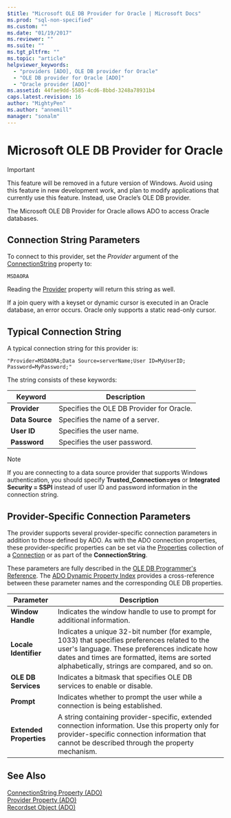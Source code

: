 ```yaml
---
$title: "Microsoft OLE DB Provider for Oracle | Microsoft Docs"
ms.prod: "sql-non-specified"
ms.custom: ""
ms.date: "01/19/2017"
ms.reviewer: ""
ms.suite: ""
ms.tgt_pltfrm: ""
ms.topic: "article"
helpviewer_keywords: 
  - "providers [ADO], OLE DB provider for Oracle"
  - "OLE DB provider for Oracle [ADO]"
  - "Oracle provider [ADO]"
ms.assetid: 44fae9dd-5585-4cd6-8bbd-3248a78931b4
caps.latest.revision: 16
author: "MightyPen"
ms.author: "annemill"
manager: "sonalm"
---
```

# Microsoft OLE DB Provider for Oracle
> [!IMPORTANT]
>  This feature will be removed in a future version of Windows. Avoid using this feature in new development work, and plan to modify applications that currently use this feature. Instead, use Oracle’s OLE DB provider.  
  
 The Microsoft OLE DB Provider for Oracle allows ADO to access Oracle databases.  
  
## Connection String Parameters  
 To connect to this provider, set the *Provider* argument of the [ConnectionString](../../../ado/reference/ado-api/connectionstring-property-ado.md) property to:  
  
```  
MSDAORA  
```  
  
 Reading the [Provider](../../../ado/reference/ado-api/provider-property-ado.md) property will return this string as well.  
  
 If a join query with a keyset or dynamic cursor is executed in an Oracle database, an error occurs. Oracle only supports a static read-only cursor.  
  
## Typical Connection String  
 A typical connection string for this provider is:  
  
```  
"Provider=MSDAORA;Data Source=serverName;User ID=MyUserID; Password=MyPassword;"  
```  
  
 The string consists of these keywords:  
  
|Keyword|Description|  
|-------------|-----------------|  
|**Provider**|Specifies the OLE DB Provider for Oracle.|  
|**Data Source**|Specifies the name of a server.|  
|**User ID**|Specifies the user name.|  
|**Password**|Specifies the user password.|  
  
> [!NOTE]
>  If you are connecting to a data source provider that supports Windows authentication, you should specify **Trusted_Connection=yes** or **Integrated Security = SSPI** instead of user ID and password information in the connection string.  
  
## Provider-Specific Connection Parameters  
 The provider supports several provider-specific connection parameters in addition to those defined by ADO. As with the ADO connection properties, these provider-specific properties can be set via the [Properties](../../../ado/reference/ado-api/properties-collection-ado.md) collection of a [Connection](../../../ado/reference/ado-api/connection-object-ado.md) or as part of the **ConnectionString**.  
  
 These parameters are fully described in the [OLE DB Programmer's Reference](http://msdn.microsoft.com/en-us/3c5e2dd5-35e5-4a93-ac3a-3818bb43bbf8). The [ADO Dynamic Property Index](../../../ado/reference/ado-api/ado-dynamic-property-index.md) provides a cross-reference between these parameter names and the corresponding OLE DB properties.  
  
|Parameter|Description|  
|---------------|-----------------|  
|**Window Handle**|Indicates the window handle to use to prompt for additional information.|  
|**Locale Identifier**|Indicates a unique 32-bit number (for example, 1033) that specifies preferences related to the user's language. These preferences indicate how dates and times are formatted, items are sorted alphabetically, strings are compared, and so on.|  
|**OLE DB Services**|Indicates a bitmask that specifies OLE DB services to enable or disable.|  
|**Prompt**|Indicates whether to prompt the user while a connection is being established.|  
|**Extended Properties**|A string containing provider-specific, extended connection information. Use this property only for provider-specific connection information that cannot be described through the property mechanism.|  
  
## See Also  
 [ConnectionString Property (ADO)](../../../ado/reference/ado-api/connectionstring-property-ado.md)   
 [Provider Property (ADO)](../../../ado/reference/ado-api/provider-property-ado.md)   
 [Recordset Object (ADO)](../../../ado/reference/ado-api/recordset-object-ado.md)